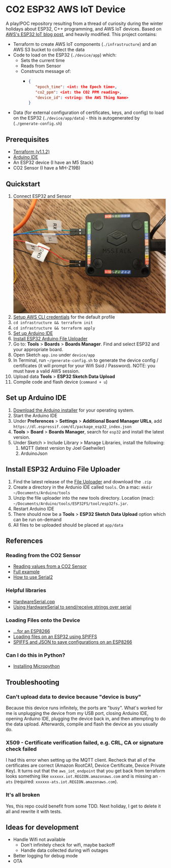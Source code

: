 # CO2 ESP32 AWS IoT Device
A play/POC repository resulting from a thread of curiosity during the winter holidays about ESP32, C++ programming, and AWS IoT devices.  Based on [AWS's ESP32 IoT blog post](https://aws.amazon.com/blogs/compute/building-an-aws-iot-core-device-using-aws-serverless-and-an-esp32/), and heavily modified. This project contains:
* Terraform to create AWS IoT components (`./infrastructure`) and an AWS S3 bucket to collect the data
* Code to load on the ESP32 (`./device/app`) which:
  * Sets the current time
  * Reads from Sensor
  * Constructs message of:
    * ```json
      {
         "epoch_time": <int: the Epoch time>,
         "co2_ppm": <int: the CO2 PPM reading>,
         "device_id": <string: the AWS Thing Name>
      }
* Data (for external configuration of certificates, keys, and config) to load on the ESP32 (`./device/app/data`) - this is autogenerated by (`./generate-config.sh`)

## Prerequisites
* [Terraform (v1.1.2)](https://learn.hashicorp.com/tutorials/terraform/install-cli)
* [Arduino IDE](https://www.arduino.cc/en/software)
* An ESP32 device (I have an M5 Stack)
* CO2 Sensor (I have a MH-Z19B)

## Quickstart
1. Connect ESP32 and Sensor
![device-connection.png](Device_ConnectSensor.jpeg)
2. [Setup AWS CLI credentials](https://docs.aws.amazon.com/cli/latest/userguide/cli-chap-configure.html) for the default profile
3. `cd infrastructure && terraform init`
4. `cd infrastructure && terraform apply`
5. [Set up Arduino IDE](#set-up-arduino-ide)
6. [Install ESP32 Arduino File Uploader](#install-esp32-arduino-file-uploader)
7. Go to: **Tools** > **Boards** > **Boards Manager**. Find and select ESP32 and your appropriate board.
8. Open Sketch `app.ino` under `device/app`
9. In Terminal, run `~/generate-config.sh` to generate the device config / certificates (it will prompt for your Wifi Ssid / Password). NOTE: you must have a valid AWS session.
10. Upload data **Tools** > **ESP32 Sketch Data Upload**
11. Compile code and flash device (`command + u`)

## Set up Arduino IDE
1. [Download the Arduino installer](https://www.arduino.cc/en/software) for your operating system.
2. Start the Arduino IDE
3. Under **Preferences** > **Settings** > **Additional Board Manager URLs**, add `https://dl.espressif.com/dl/package_esp32_index.json`
4. **Tools** > **Board** > **Boards Manager**, search for `esp32` and install the latest version.
5. Under Sketch > Include Library > Manage Libraries, install the following:
   1. MQTT (latest version by Joel Gaehwiler)
   2. ArduinoJson

## Install ESP32 Arduino File Uploader
1. Find the latest release of the [File Uploader](https://github.com/me-no-dev/arduino-esp32fs-plugin/releases/) and download the `.zip`
2. Create a directory in the Ardunio IDE called `tools`. On a mac: `mkdir ~/Documents/Arduino/tools`
3. Unzip the file uploader into the new tools directory. Location (mac): `~/Documents/Arduino/tools/ESP32FS/tool/esp32fs.jar`.
4. Restart Arduino IDE
5. There should now be a **Tools** > **ESP32 Sketch Data Upload** option which can be run on-demand
6. All files to be uploaded should be placed at `app/data`

## References
### Reading from the CO2 Sensor
* [Reading values from a CO2 Sensor](https://forum.arduino.cc/t/problem-with-co2-sensor-mh-z19b-cannot-read-values/504873/6#msg3587557)
* [Full example](https://github.com/tobiasschuerg/MH-Z-CO2-Sensors/blob/4e868c9cee8a86066a1287c9f2b46fee7e293e93/MHZ.cpp)
* [How to use Serial2](https://github.com/G6EJD/ESP32-Using-Hardware-Serial-Ports/blob/master/ESP32_Using_Serial2.ino)

### Helpful libraries
* [HardwareSerial.cpp](https://github.com/espressif/arduino-esp32/blob/108e46716461b84fbb53814e45dc18a19a79fcdd/cores/esp32/HardwareSerial.cpp)
* [Using HardwareSerial to send/receive strings over serial](https://www.esp32.com/viewtopic.php?t=10300)

### Loading Files onto the Device
* [...for an ESP8266](https://github.com/esp8266/Arduino/issues/2470)
* [Loading files on an ESP32 using SPIFFS](https://randomnerdtutorials.com/esp32-vs-code-platformio-spiffs/)
* [SPIFFS and JSON to save configurations on an ESP8266](https://www.youtube.com/watch?v=jIOTzaeh7fs)

### Can I do this in Python?
* [Installing Micropython](https://docs.micropython.org/en/latest/esp32/quickref.html#installing-micropython)

## Troubleshooting
### Can't upload data to device because "device is busy"
Because this device runs infinitely, the ports are "busy". What's worked for me is unplugging the device from my USB port, closing Arduino IDE, opening Arduino IDE, plugging the device back in, and then attempting to do the data upload. Afterwards, compile and flash the device as you usually do.

### X509 - Certificate verification failed, e.g. CRL, CA or signature check failed
I had this error when setting up the MQTT client. Recheck that all of the certificates are correct (Amazon RootCA1, Device Certificate, Device Private Key). It turns out that the `aws_iot_endpoint` that you get back from terraform looks something like `xxxxxx.iot.REGION.amazonaws.com` and is missing an `-ats` (required: `xxxxxx-ats.iot.REGION.amazonaws.com`).

### It's all broken
Yes, this repo could benefit from some TDD. Next holiday, I get to delete it all and rewrite it with tests.

## Ideas for development
* Handle Wifi not available
  * Don't infinitely check for wifi, maybe backoff
  * Handle data collected during wifi outages
* Better logging for debug mode
* OTA